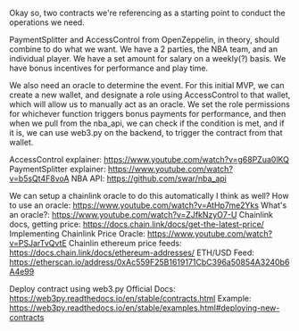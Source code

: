Okay so, two contracts we're referencing as a starting point to conduct the operations we need.

PaymentSplitter and AccessControl from OpenZeppelin, in theory,
should combine to do what we want. We have a 2 parties, the NBA team, and an individual player. We have a set amount for salary on a weekly(?) basis. We have bonus incentives for performance and play time.

We also need an oracle to determine the event. For this initial MVP, we can create a new wallet, and designate a role using AccessControl to that wallet, which will allow us to manually act as an oracle. We set the role permissions for whichever function triggers bonus payments for performance, and then when we pull from the nba_api, we can check if the condition is met, and if it is, we can use web3.py on the backend, to trigger the contract from that wallet.


AccessControl explainer: https://www.youtube.com/watch?v=g68PZua0lKQ
PaymentSplitter explainer: https://www.youtube.com/watch?v=b5sQt4F8voA
NBA API: https://github.com/swar/nba_api


We can setup a chainlink oracle to do this automatically I think as well?
How to use an oracle: https://www.youtube.com/watch?v=AtHp7me2Yks
What's an oracle?: https://www.youtube.com/watch?v=ZJfkNzyO7-U
Chainlink docs, getting price: https://docs.chain.link/docs/get-the-latest-price/
Implementing Chainlink Price Oracle: https://www.youtube.com/watch?v=PSJarTvQvtE
Chainlin ethereum price feeds: https://docs.chain.link/docs/ethereum-addresses/
ETH/USD Feed: https://etherscan.io/address/0xAc559F25B1619171CbC396a50854A3240b6A4e99

Deploy contract using web3.py
Official Docs: https://web3py.readthedocs.io/en/stable/contracts.html
Example: https://web3py.readthedocs.io/en/stable/examples.html#deploying-new-contracts